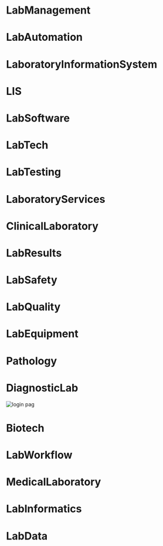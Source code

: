 # LabManagement
# LabAutomation
# LaboratoryInformationSystem
# LIS
# LabSoftware
# LabTech
# LabTesting
# LaboratoryServices
# ClinicalLaboratory
# LabResults
# LabSafety
# LabQuality
# LabEquipment
# Pathology
# DiagnosticLab
![login pag](https://github.com/user-attachments/assets/4b67abd2-1582-482f-bb07-40d6e5252a02)

# Biotech
# LabWorkflow
# MedicalLaboratory
# LabInformatics
# LabData


